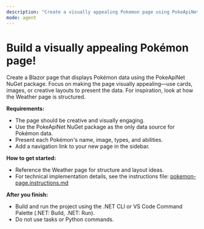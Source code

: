 ```yaml
---
description: "Create a visually appealing Pokemon page using PokeApiNet and Blazor best practices."
mode: agent
---
```



# Build a visually appealing Pokémon page!

Create a Blazor page that displays Pokémon data using the PokeApiNet NuGet package. Focus on making the page visually appealing—use cards, images, or creative layouts to present the data. For inspiration, look at how the Weather page is structured.

**Requirements:**
- The page should be creative and visually engaging.
- Use the PokeApiNet NuGet package as the only data source for Pokémon data.
- Present each Pokémon's name, image, types, and abilities.
- Add a navigation link to your new page in the sidebar.

**How to get started:**
- Reference the Weather page for structure and layout ideas.
- For technical implementation details, see the instructions file: [pokemon-page.instructions.md](../instructions/pokemon-page.instructions.md)

**After you finish:**
- Build and run the project using the .NET CLI or VS Code Command Palette (.NET: Build, .NET: Run).
- Do not use tasks or Python commands.